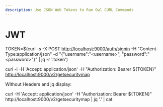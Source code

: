 ```yaml
---
description: Use JSON Web Tokens to Run Owl CURL Commands
---
```


# JWT

TOKEN=$\(curl -s -X POST [http://localhost:9000/auth/signin](http://localhost:9000/auth/signin) -H "Content-Type:application/json" -d "{\"username\":\"&lt;username&gt;\", \"password\":\"&lt;password&gt;\"}" \| jq -r '.token'\)

curl -i -H 'Accept: application/json' -H "Authorization: Bearer ${TOKEN}" [http://localhost:9000/v2/getsecuritymap](http://localhost:9000/v2/getsecuritymap)

Without Headers and jq display:

curl -H 'Accept: application/json' -H "Authorization: Bearer ${TOKEN}" http://localhost:9000/v2/getsecuritymap \| jq '.' \| cat







